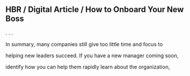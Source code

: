 ## HBR / Digital Article / How to Onboard Your New Boss

. . .

In summary, many companies still give too little time and focus to

helping new leaders succeed. If you have a new manager coming soon,

identify how you can help them rapidly learn about the organization,